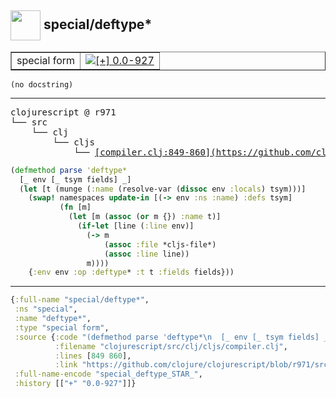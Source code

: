 ## <img width="48px" valign="middle" src="http://i.imgur.com/Hi20huC.png"> special/deftype\*

 <table border="1">
<tr>
<td>special form</td>
<td><a href="https://github.com/cljsinfo/api-refs/tree/0.0-927"><img valign="middle" alt="[+] 0.0-927" src="https://img.shields.io/badge/+-0.0--927-lightgrey.svg"></a> </td>
</tr>
</table>

 <samp>
</samp>

```
(no docstring)
```

---

 <pre>
clojurescript @ r971
└── src
    └── clj
        └── cljs
            └── <ins>[compiler.clj:849-860](https://github.com/clojure/clojurescript/blob/r971/src/clj/cljs/compiler.clj#L849-L860)</ins>
</pre>

```clj
(defmethod parse 'deftype*
  [_ env [_ tsym fields] _]
  (let [t (munge (:name (resolve-var (dissoc env :locals) tsym)))]
    (swap! namespaces update-in [(-> env :ns :name) :defs tsym]
           (fn [m]
             (let [m (assoc (or m {}) :name t)]
               (if-let [line (:line env)]
                 (-> m
                     (assoc :file *cljs-file*)
                     (assoc :line line))
                 m))))
    {:env env :op :deftype* :t t :fields fields}))
```


---

```clj
{:full-name "special/deftype*",
 :ns "special",
 :name "deftype*",
 :type "special form",
 :source {:code "(defmethod parse 'deftype*\n  [_ env [_ tsym fields] _]\n  (let [t (munge (:name (resolve-var (dissoc env :locals) tsym)))]\n    (swap! namespaces update-in [(-> env :ns :name) :defs tsym]\n           (fn [m]\n             (let [m (assoc (or m {}) :name t)]\n               (if-let [line (:line env)]\n                 (-> m\n                     (assoc :file *cljs-file*)\n                     (assoc :line line))\n                 m))))\n    {:env env :op :deftype* :t t :fields fields}))",
          :filename "clojurescript/src/clj/cljs/compiler.clj",
          :lines [849 860],
          :link "https://github.com/clojure/clojurescript/blob/r971/src/clj/cljs/compiler.clj#L849-L860"},
 :full-name-encode "special_deftype_STAR_",
 :history [["+" "0.0-927"]]}

```
